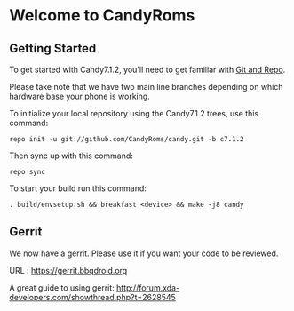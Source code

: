 Welcome to CandyRoms
===================


Getting Started
---------------

To get started with Candy7.1.2, you'll need to get familiar with
[Git and Repo](http://source.android.com/download/using-repo).

Please take note that we have two main line branches depending on
which hardware base your phone is working.

To initialize your local repository using the Candy7.1.2 trees, use this command:


	repo init -u git://github.com/CandyRoms/candy.git -b c7.1.2



Then sync up with this command:

	repo sync

To start your build run this command:

	. build/envsetup.sh && breakfast <device> && make -j8 candy

Gerrit 
------
We now have a gerrit. Please use it if you want your code to be reviewed.

URL : https://gerrit.bbqdroid.org

A great guide to using gerrit: http://forum.xda-developers.com/showthread.php?t=2628545

